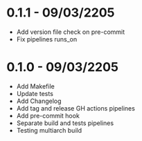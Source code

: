 # 0.1.1 - 09/03/2205
- Add version file check on pre-commit
- Fix pipelines runs_on

# 0.1.0 - 09/03/2205
- Add Makefile
- Update tests
- Add Changelog
- Add tag and release GH actions pipelines
- Add pre-commit hook
- Separate build and tests pipelines
- Testing multiarch build

